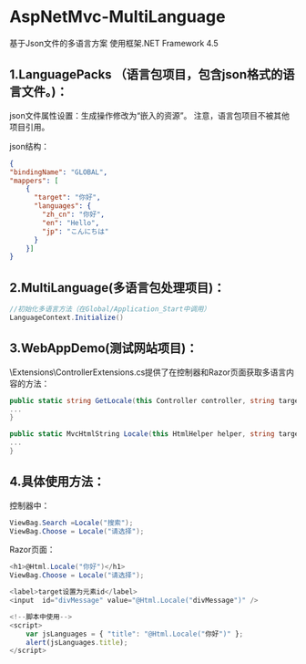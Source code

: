 # AspNetMvc-MultiLanguage
基于Json文件的多语言方案
使用框架.NET Framework 4.5

## 1.LanguagePacks （语言包项目，包含json格式的语言文件。)：
json文件属性设置：生成操作修改为“嵌入的资源”。
注意，语言包项目不被其他项目引用。

json结构：
```json
{
"bindingName": "GLOBAL",
"mappers": [
    {
      "target": "你好",
      "languages": {
        "zh_cn": "你好",
        "en": "Hello",
        "jp": "こんにちは"
      }
    }]
}
```

## 2.MultiLanguage(多语言包处理项目)：
```csharp 
//初始化多语言方法（在Global/Application_Start中调用）
LanguageContext.Initialize()
```

## 3.WebAppDemo(测试网站项目)：
\Extensions\ControllerExtensions.cs提供了在控制器和Razor页面获取多语言内容的方法：
```csharp 
public static string GetLocale(this Controller controller, string target){
...
}
```

```csharp 
public static MvcHtmlString Locale(this HtmlHelper helper, string target){
...
}
```

## 4.具体使用方法：
控制器中：
```csharp 
ViewBag.Search =Locale("搜索");
ViewBag.Choose = Locale("请选择");
```

Razor页面：
```csharp 
<h1>@Html.Locale("你好")</h1>
ViewBag.Choose = Locale("请选择");

<label>target设置为元素id</label>
<input  id="divMessage" value="@Html.Locale("divMessage")" />
```

```js
<!--脚本中使用-->
<script>
    var jsLanguages = { "title": "@Html.Locale("你好")" };
    alert(jsLanguages.title);
</script>
```

